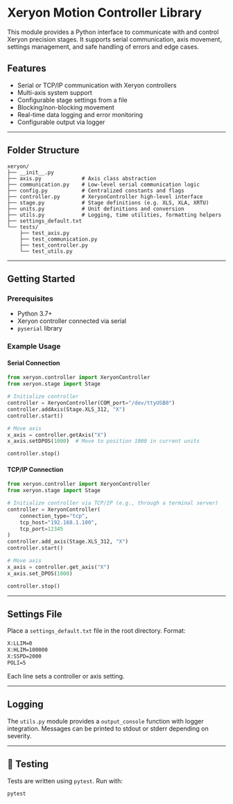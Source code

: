 # Xeryon Motion Controller Library

This module provides a Python interface to communicate with and control Xeryon precision stages. It supports serial communication, axis movement, settings management, and safe handling of errors and edge cases.

## Features
- Serial or TCP/IP communication with Xeryon controllers
- Multi-axis system support
- Configurable stage settings from a file
- Blocking/non-blocking movement
- Real-time data logging and error monitoring
- Configurable output via logger

---

## Folder Structure
```
xeryon/
├── __init__.py
├── axis.py             # Axis class abstraction
├── communication.py    # Low-level serial communication logic
├── config.py           # Centralized constants and flags
├── controller.py       # XeryonController high-level interface
├── stage.py            # Stage definitions (e.g. XLS, XLA, XRTU)
├── units.py            # Unit definitions and conversion
├── utils.py            # Logging, time utilities, formatting helpers
├── settings_default.txt
└── tests/
    ├── test_axis.py
    ├── test_communication.py
    ├── test_controller.py
    └── test_utils.py
```

---

## Getting Started
### Prerequisites
- Python 3.7+
- Xeryon controller connected via serial
- `pyserial` library


### Example Usage
#### Serial Connection
```python
from xeryon.controller import XeryonController
from xeryon.stage import Stage

# Initialize controller
controller = XeryonController(COM_port="/dev/ttyUSB0")
controller.addAxis(Stage.XLS_312, "X")
controller.start()

# Move axis
x_axis = controller.getAxis("X")
x_axis.setDPOS(1000)  # Move to position 1000 in current units

controller.stop()
```
#### TCP/IP Connection
```python
from xeryon.controller import XeryonController
from xeryon.stage import Stage

# Initialize controller via TCP/IP (e.g., through a terminal server)
controller = XeryonController(
    connection_type="tcp",
    tcp_host="192.168.1.100",
    tcp_port=12345
)
controller.add_axis(Stage.XLS_312, "X")
controller.start()

# Move axis
x_axis = controller.get_axis("X")
x_axis.set_DPOS(1000)

controller.stop()
```

---

## Settings File
Place a `settings_default.txt` file in the root directory. Format:
```txt
X:LLIM=0
X:HLIM=100000
X:SSPD=2000
POLI=5
```
Each line sets a controller or axis setting.

---

## Logging
The `utils.py` module provides a `output_console` function with logger integration. Messages can be printed to stdout or stderr depending on severity.

---

## 🧪 Testing
Tests are written using `pytest`. Run with:
```bash
pytest
```


